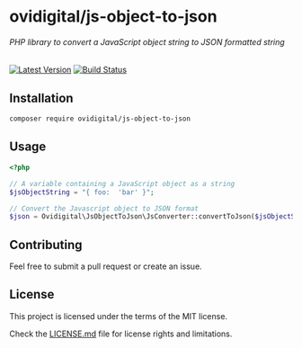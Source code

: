 # ovidigital/js-object-to-json
###### PHP library to convert a JavaScript object string to JSON formatted string

[![Latest Version](https://img.shields.io/packagist/v/ovidigital/js-object-to-json.svg?acheSeconds=3600&label=latest%20version)](https://github.com/ovidigital/js-object-to-json/releases)
[![Build Status](https://travis-ci.com/ovidigital/js-object-to-json.svg?branch=master)](https://travis-ci.com/ovidigital/js-object-to-json)

## Installation
```bash
composer require ovidigital/js-object-to-json
```

## Usage

```php
<?php

// A variable containing a JavaScript object as a string
$jsObjectString = "{ foo:  'bar' }";

// Convert the Javascript object to JSON format
$json = Ovidigital\JsObjectToJson\JsConverter::convertToJson($jsObjectString);
```

## Contributing

Feel free to submit a pull request or create an issue.

## License
This project is licensed under the terms of the MIT license.

Check the [LICENSE.md](LICENSE.md) file for license rights and limitations.
